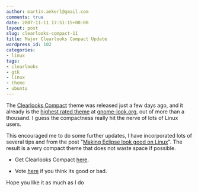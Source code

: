 ```yaml
---
author: martin.ankerl@gmail.com
comments: true
date: 2007-11-11 17:51:15+00:00
layout: post
slug: clearlooks-compact-11
title: Major Clearlooks Compact Update
wordpress_id: 102
categories:
- linux
tags:
- clearlooks
- gtk
- linux
- theme
- ubuntu
---
```


The [Clearlooks Compact](/2007/11/04/clearlooks-compact-gnome-theme/) theme was released just a few days ago, and it already is the [highest rated theme](http://www.gnome-look.org/index.php?xcontentmode=100) at [gnome-look.org](http://gnome-look.org/), out of more than a thousand. I guess the compactness really hit the nerve of lots of Linux users.

This encouraged me to do some further updates, I have incorporated lots of several tips and from the post "[Making Eclipse look good on Linux](http://blog.xam.dk/archives/81-Making-Eclipse-look-good-on-Linux.html)". The result is a very compact theme that does not waste space if possible.




  * Get Clearlooks Compact [here](/2007/11/04/clearlooks-compact-gnome-theme/).


  * Vote [here](http://www.gnome-look.org/content/show.php/Clearlooks+Compact?content=69357) if you think its good or bad.



Hope you like it as much as I do
